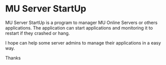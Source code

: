 # MU Server StartUp

MU Server StartUp is a program to manager MU Online Servers or others applications.
The application can start applications and monitoring it to restart if they crashed or hang.

I hope can help some server admins to manage their applications in a easy way.

Thanks 

